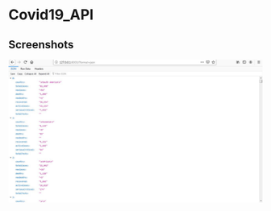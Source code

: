 # Covid19_API  

## Screenshots
![Image](https://github.com/shubhamjain31/Covid19_API/blob/master/ScreenShots/image.jpg)  
